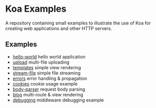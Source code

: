
# Koa Examples

  A repository containing small examples to illustrate the use of Koa
  for creating web applications and other HTTP servers.

## Examples

 - [hello-world](tree/master/hello-world) hello world application
 - [upload](tree/master/upload) multi-file uploading
 - [templates](tree/master/templates) simple view rendering
 - [stream-file](tree/master/stream-file) simple file streaming
 - [errors](tree/master/errors) error handling & propagation
 - [cookies](tree/master/cookies) cookie usage example
 - [body-parser](tree/master/body-parser) request body parsing
 - [blog](tree/master/blog) multi-route & view rendering
 - [debugging](tree/master/debugging) middleware debugging example